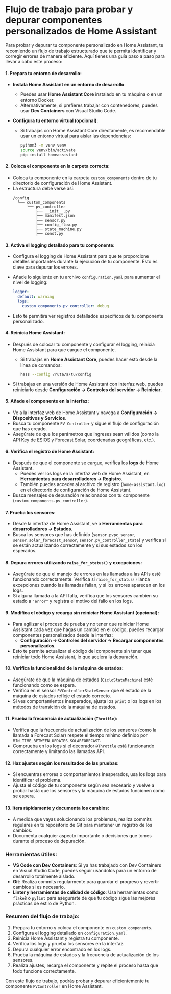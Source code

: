 # Flujo de trabajo para probar y depurar componentes personalizados de Home Assistant

Para probar y depurar tu componente personalizado en Home Assistant, te recomiendo un flujo de trabajo estructurado que te permita identificar y corregir errores de manera eficiente. Aquí tienes una guía paso a paso para llevar a cabo este proceso:

#### 1. **Prepara tu entorno de desarrollo**:
   - **Instala Home Assistant en un entorno de desarrollo**:
     - Puedes usar **Home Assistant Core** instalado en tu máquina o en un entorno Docker.
     - Alternativamente, si prefieres trabajar con contenedores, puedes usar **Dev Containers** con Visual Studio Code.
   
   - **Configura tu entorno virtual (opcional)**:
     - Si trabajas con Home Assistant Core directamente, es recomendable usar un entorno virtual para aislar las dependencias:
       ```bash
       python3 -m venv venv
       source venv/bin/activate
       pip install homeassistant
       ```

#### 2. **Coloca el componente en la carpeta correcta**:
   - Coloca tu componente en la carpeta `custom_components` dentro de tu directorio de configuración de Home Assistant.
   - La estructura debe verse así:
     ```
     /config
       └── custom_components
           └── pv_controller
               ├── __init__.py
               ├── manifest.json
               ├── sensor.py
               ├── config_flow.py
               ├── state_machine.py
               ├── const.py
     ```

#### 3. **Activa el logging detallado para tu componente**:
   - Configura el logging de Home Assistant para que te proporcione detalles importantes durante la ejecución de tu componente. Esto es clave para depurar los errores.
   - Añade lo siguiente en tu archivo `configuration.yaml` para aumentar el nivel de logging:
     ```yaml
     logger:
       default: warning
       logs:
         custom_components.pv_controller: debug
     ```

   - Esto te permitirá ver registros detallados específicos de tu componente personalizado.

#### 4. **Reinicia Home Assistant**:
   - Después de colocar tu componente y configurar el logging, reinicia Home Assistant para que cargue el componente.
     - Si trabajas en **Home Assistant Core**, puedes hacer esto desde la línea de comandos:
       ```bash
       hass --config /ruta/a/tu/config
       ```

   - Si trabajas en una versión de Home Assistant con interfaz web, puedes reiniciarlo desde **Configuración -> Controles del servidor -> Reiniciar**.

#### 5. **Añade el componente en la interfaz**:
   - Ve a la interfaz web de Home Assistant y navega a **Configuración -> Dispositivos y Servicios**.
   - Busca tu componente `PV Controller` y sigue el flujo de configuración que has creado.
   - Asegúrate de que los parámetros que ingreses sean válidos (como la API Key de ESIOS y Forecast Solar, coordenadas geográficas, etc.).

#### 6. **Verifica el registro de Home Assistant**:
   - Después de que el componente se cargue, verifica los **logs** de Home Assistant.
     - Puedes ver los logs en la interfaz web de Home Assistant, en **Herramientas para desarrolladores -> Registro**.
     - También puedes acceder al archivo de registro (`home-assistant.log`) en el directorio de configuración de Home Assistant.
   - Busca mensajes de depuración relacionados con tu componente (`custom_components.pv_controller`).

#### 7. **Prueba los sensores**:
   - Desde la interfaz de Home Assistant, ve a **Herramientas para desarrolladores -> Estados**.
   - Busca los sensores que has definido (`sensor.pvpc_sensor`, `sensor.solar_forecast_sensor`, `sensor.pv_controller_state`) y verifica si se están actualizando correctamente y si sus estados son los esperados.

#### 8. **Depura errores utilizando `raise_for_status()` y excepciones**:
   - Asegúrate de que el manejo de errores en las llamadas a las APIs esté funcionando correctamente. Verifica si `raise_for_status()` lanza excepciones cuando las llamadas fallan, y si los errores aparecen en los logs.
   - Si alguna llamada a la API falla, verifica que los sensores cambien su estado a `"error"` y registra el motivo del fallo en los logs.

#### 9. **Modifica el código y recarga sin reiniciar Home Assistant (opcional)**:
   - Para agilizar el proceso de prueba y no tener que reiniciar Home Assistant cada vez que hagas un cambio en el código, puedes recargar componentes personalizados desde la interfaz:
     - **Configuración -> Controles del servidor -> Recargar componentes personalizados**.
   - Esto te permite actualizar el código del componente sin tener que reiniciar todo Home Assistant, lo que acelera la depuración.

#### 10. **Verifica la funcionalidad de la máquina de estados**:
   - Asegúrate de que la máquina de estados (`CicloStateMachine`) esté funcionando como se espera.
   - Verifica en el sensor `PVControllerStateSensor` que el estado de la máquina de estados refleje el estado correcto.
   - Si ves comportamientos inesperados, ajusta los `print` o los logs en los métodos de transición de la máquina de estados.

#### 11. **Prueba la frecuencia de actualización (`Throttle`)**:
   - Verifica que la frecuencia de actualización de los sensores (como la llamada a Forecast Solar) respete el tiempo mínimo definido por `MIN_TIME_BETWEEN_UPDATES_SOLARFORECAST`.
   - Comprueba en los logs si el decorador `@Throttle` está funcionando correctamente y limitando las llamadas API.

#### 12. **Haz ajustes según los resultados de las pruebas**:
   - Si encuentras errores o comportamientos inesperados, usa los logs para identificar el problema.
   - Ajusta el código de tu componente según sea necesario y vuelve a probar hasta que los sensores y la máquina de estados funcionen como se espera.

#### 13. **Itera rápidamente y documenta los cambios**:
   - A medida que vayas solucionando los problemas, realiza commits regulares en tu repositorio de Git para mantener un registro de los cambios.
   - Documenta cualquier aspecto importante o decisiones que tomes durante el proceso de depuración.

### Herramientas útiles:

- **VS Code con Dev Containers**: Si ya has trabajado con Dev Containers en Visual Studio Code, puedes seguir usándolos para un entorno de desarrollo totalmente aislado.
- **Git**: Realiza commits regularmente para guardar el progreso y revertir cambios si es necesario.
- **Linter y herramientas de calidad de código**: Usa herramientas como `flake8` o `pylint` para asegurarte de que tu código sigue las mejores prácticas de estilo de Python.

### Resumen del flujo de trabajo:

1. Prepara tu entorno y coloca el componente en `custom_components`.
2. Configura el logging detallado en `configuration.yaml`.
3. Reinicia Home Assistant y registra tu componente.
4. Verifica los logs y prueba los sensores en la interfaz.
5. Depura cualquier error encontrado en los logs.
6. Prueba la máquina de estados y la frecuencia de actualización de los sensores.
7. Realiza ajustes, recarga el componente y repite el proceso hasta que todo funcione correctamente.

Con este flujo de trabajo, podrás probar y depurar eficientemente tu componente `PVController` en Home Assistant.
